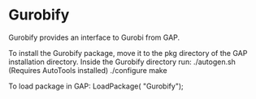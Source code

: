 # Gurobify
Gurobify provides an interface to Gurobi from GAP.

To install the Gurobify package, move it to the pkg directory of the GAP installation directory.
Inside the Gurobify directory run:
./autogen.sh (Requires AutoTools installed)
./configure
make

To load package in GAP:
LoadPackage( "Gurobify");

